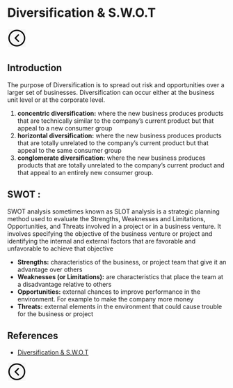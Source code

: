 # Diversification & S.W.O.T
[<img src="../images/back.png">](../README.md)

## Introduction
The purpose of Diversification is to spread out risk and opportunities over a larger set of businesses. Diversification can occur either at the business unit level or at the corporate level.

1. **concentric diversification:** where the new business produces products that are technically similar to the company’s current product but that appeal to a new consumer group
2. **horizontal diversification:** where the new business produces products that are totally unrelated to the company’s current product but that appeal to the same consumer group
3. **conglomerate diversification:** where the new business produces products that are totally unrelated to the company’s current product and that appeal to an entirely new consumer group.

## SWOT :
SWOT analysis sometimes known as SLOT analysis is a strategic planning method used to evaluate the Strengths, Weaknesses and Limitations, Opportunities, and Threats involved in a project or in a business venture.
It involves specifying the objective of the business venture or project and identifying the internal and external factors that are favorable and unfavorable to achieve that objective

- **Strengths:** characteristics of the business, or project team that give it an advantage over others
- **Weaknesses (or Limitations):** are characteristics that place the team at a disadvantage relative to others
- **Opportunities:** external chances to improve performance in the environment. For example to make the company more money
- **Threats:** external elements in the environment that could cause trouble for the business or project


## References
- [Diversification & S.W.O.T](https://prezi.com/rp5czym4uxda/diversification-swot/)

[<img src="../images/back.png">](../README.md)